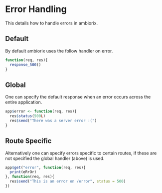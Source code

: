 # Error Handling

This details how to handle errors in ambiorix.

## Default

By default ambiorix uses the follow handler on error.

```r
function(req, res){
  response_500()
}
```

## Global

One can specify the default response when an error occurs across the entire application.

```r
app$error <- function(req, res){
  res$status(500L)
  res$send("There was a server error :(")
}
```

## Route Specific

Alternatively one can specify errors specific to certain routes, if these are not specified the global handler (above) is used.

```r
app$get("error", function(req, res){
  print(eRrOr)
}, function(req, res){
  res$send("This is an error on /error", status = 500)
})
```
